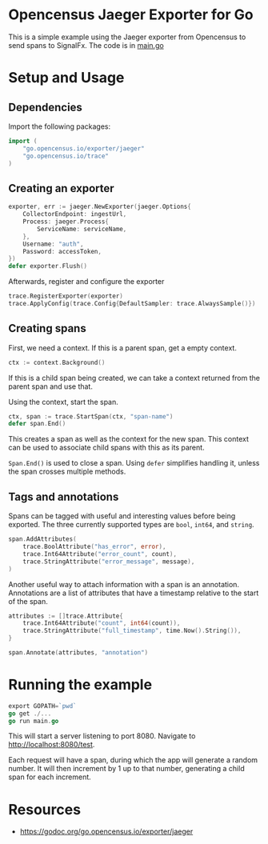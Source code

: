 # Opencensus Jaeger Exporter for Go

This is a simple example using the Jaeger exporter from Opencensus to send spans
to SignalFx. The code is in [main.go](main.go)


# Setup and Usage

## Dependencies

Import the following packages:
```go
import (
    "go.opencensus.io/exporter/jaeger"
    "go.opencensus.io/trace"
)
```

## Creating an exporter

```go
exporter, err := jaeger.NewExporter(jaeger.Options{
    CollectorEndpoint: ingestUrl,
    Process: jaeger.Process{
        ServiceName: serviceName,
    },
    Username: "auth",
    Password: accessToken,
})
defer exporter.Flush()
```

Afterwards, register and configure the exporter
```go
trace.RegisterExporter(exporter)
trace.ApplyConfig(trace.Config{DefaultSampler: trace.AlwaysSample()})
```

## Creating spans

First, we need a context. If this is a parent span, get a empty context.
```go
ctx := context.Background()
```

If this is a child span being created, we can take a context returned from the
parent span and use that.

Using the context, start the span.
```go
ctx, span := trace.StartSpan(ctx, "span-name")
defer span.End()
```
This creates a span as well as the context for the new span. This context can be
used to associate child spans with this as its parent.

`Span.End()` is used to close a span. Using `defer` simplifies handling it,
unless the span crosses multiple methods.


## Tags and annotations

Spans can be tagged with useful and interesting values before being exported.
The three currently supported types are `bool`, `int64`, and `string`.
```go
span.AddAttributes(
    trace.BoolAttribute("has_error", error),
    trace.Int64Attribute("error_count", count),
    trace.StringAttribute("error_message", message),
)
```

Another useful way to attach information with a span is an annotation.
Annotations are a list of attributes that have a timestamp relative to the
start of the span.
```go
attributes := []trace.Attribute{
	trace.Int64Attribute("count", int64(count)),
	trace.StringAttribute("full_timestamp", time.Now().String()),
}

span.Annotate(attributes, "annotation")
```


# Running the example

```go
export GOPATH=`pwd`
go get ./...
go run main.go
```

This will start a server listening to port 8080. Navigate to
<http://localhost:8080/test>.

Each request will have a span, during which the app will generate a random
number. It will then increment by 1 up to that number, generating a child span
for each increment.


# Resources

- https://godoc.org/go.opencensus.io/exporter/jaeger
